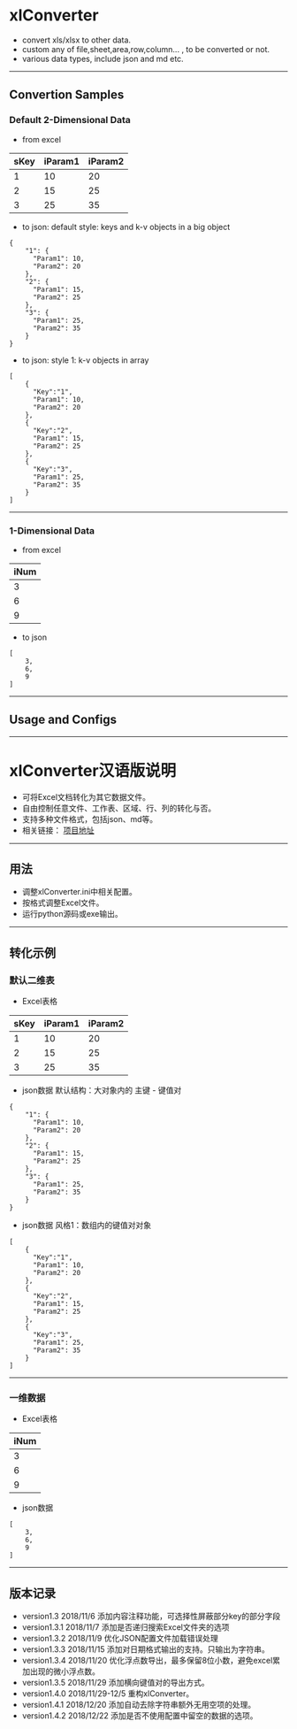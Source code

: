# xlConverter

- convert xls/xlsx to other data.
- custom any of file,sheet,area,row,column... , to be converted or not.
- various data types, include json and md etc.

------------

## Convertion Samples

### Default 2-Dimensional Data

- from excel

|sKey|iParam1|iParam2|
|:--|:--|:--|
|1|10|20|
|2|15|25|
|3|25|35|

- to json: default style: keys and k-v objects in a big object

```
{
    "1": {
      "Param1": 10,
      "Param2": 20
    },
    "2": {
      "Param1": 15,
      "Param2": 25
    },
    "3": {
      "Param1": 25,
      "Param2": 35
    }
}
```

- to json: style 1: k-v objects in array

```
[
    {
	  "Key":"1",
      "Param1": 10,
      "Param2": 20
    },
    {
	  "Key":"2", 
      "Param1": 15,
      "Param2": 25
    },
    {
	  "Key":"3",
      "Param1": 25,
      "Param2": 35
    }
]
```

------------

### 1-Dimensional Data

- from excel

|iNum|
|:--|
|3|
|6|
|9|

- to json

```
[
    3,
    6,
    9
]
```

------------

## Usage and Configs

------------

# xlConverter汉语版说明

- 可将Excel文档转化为其它数据文件。
- 自由控制任意文件、工作表、区域、行、列的转化与否。
- 支持多种文件格式，包括json、md等。
- 相关链接：
	[项目地址](https://github.com/gamefang/xlConverter "项目地址")
	
------------

## 用法

- 调整xlConverter.ini中相关配置。
- 按格式调整Excel文件。
- 运行python源码或exe输出。

------------

## 转化示例

### 默认二维表

- Excel表格

|sKey|iParam1|iParam2|
|:--|:--|:--|
|1|10|20|
|2|15|25|
|3|25|35|

- json数据
	默认结构：大对象内的 主键 - 键值对

```
{
    "1": {
      "Param1": 10,
      "Param2": 20
    },
    "2": {
      "Param1": 15,
      "Param2": 25
    },
    "3": {
      "Param1": 25,
      "Param2": 35
    }
}
```

- json数据
	风格1：数组内的键值对对象

```
[
    {
	  "Key":"1",
      "Param1": 10,
      "Param2": 20
    },
    {
	  "Key":"2", 
      "Param1": 15,
      "Param2": 25
    },
    {
	  "Key":"3",
      "Param1": 25,
      "Param2": 35
    }
]
```

------------

### 一维数据

- Excel表格

|iNum|
|:--|
|3|
|6|
|9|

- json数据

```
[
    3,
    6,
    9
]
```

------------

## 版本记录

- version1.3
	2018/11/6 添加内容注释功能，可选择性屏蔽部分key的部分字段
- version1.3.1
	2018/11/7 添加是否递归搜索Excel文件夹的选项
- version1.3.2
	2018/11/9 优化JSON配置文件加载错误处理
- version1.3.3
	2018/11/15 添加对日期格式输出的支持。只输出为字符串。
- version1.3.4
	2018/11/20 优化浮点数导出，最多保留8位小数，避免excel累加出现的微小浮点数。
- version1.3.5
	2018/11/29 添加横向键值对的导出方式。
- version1.4.0
	2018/11/29-12/5 重构xlConverter。
- version1.4.1
	2018/12/20 添加自动去除字符串额外无用空项的处理。
- version1.4.2
	2018/12/22 添加是否不使用配置中留空的数据的选项。